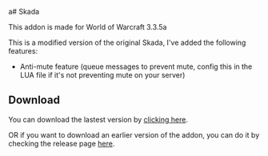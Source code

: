 a# Skada

This addon is made for World of Warcraft 3.3.5a

This is a modified version of the original Skada, I've added the following features:

* Anti-mute feature (queue messages to prevent mute, config this in the LUA file if it's not preventing mute on your server)

## Download

You can download the lastest version by [clicking here](https://github.com/SecretX33/Skada/releases/latest/download/Skada.zip). 

OR if you want to download an earlier version of the addon, you can do it by checking the release page [here](https://github.com/SecretX33/Skada/releases).